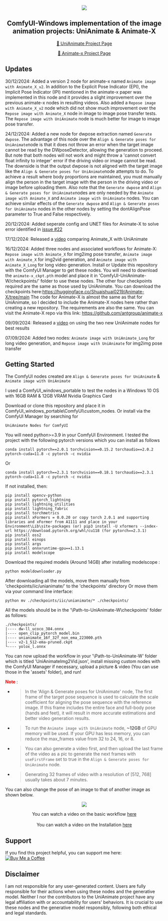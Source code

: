 <!-- main documents -->


<div align="center">

<img src="gif.gif" />

## ComfyUI-Windows implementation of the image animation projects: UniAnimate & Animate-X
[🎨 UniAnimate Project Page](https://unianimate.github.io/)

[🎨 Animate-x Project Page](https://lucaria-academy.github.io/Animate-X/)
</div>

## Updates

30/12/2024: Added a version 2 node for animate-x named `Animate image with Animate_X_v2`. In addition to the Explicit Pose Indicator (EPI), the Implicit Pose Indicator (IPI) mentioned in the animate-x paper was implemented in this node and it provides a slight improvement over the previous animate-x nodes in resulting videos. Also added a `Repose image with Animate_X_v2` node which did not show much improvement over the `Repose image with Animate_X` node in image to image pose transfer tests. The `Repose image with UniAnimate` node is much better for image to image pose transfer.

24/12/2024: Added a new node for dwpose extraction named `Generate dwpose`. The advantage of this node over the `Align & Generate poses for UniAnimate`node is that it does not throw an error when the target image cannot be read by the DWposeDetector, allowing the generation to proceed. But note that both nodes will not work and might throw a 'cannot convert float infinity to integer' error if the driving video or image cannot be read. The downside is that the output dwpose is not aligned with the target image like the `Align & Generate poses for UniAnimate`node attempts to do. To achieve a result where body proportions are maintained, you must manually align the person in the target image with the person in the driving video or image before uploading them. Also note that the `Generate dwpose` and `Align & Generate poses for UniAnimate`nodes are only needed by the `Animate image with Animate_X` and `Animate image with UniAnimate` nodes. You can achieve similar effects of the `Generate dwpose` and `Align & Generate poses for UniAnimate` nodes in the other nodes by setting the dontAlignPose parameter to True and False respectively.

20/12/2024: Added seperate config and UNET files for Animate-X to solve error identified in [issue #22](https://github.com/Isi-dev/ComfyUI-UniAnimate-W/issues/22)

17/12/2024: Released a [video](https://youtu.be/OKFf8J-eMIc) comparing Animate_X with UniAnimate 

16/12/2024: Added three nodes and associated workflows for Animate-X: `Repose image with Animate_X` for img2img pose transfer, `Animate image with Animate_X` for img2vid generation, and `Animate image with Animate_X_Long` for long video generation. 
Install or Update this repository with the ComfyUI Manager to get these nodes. You will need to download the `animate-x_ckpt.pth` model and place it in 'ComfyUI-UniAnimate-W/checkpoints/' folder to use these nodes. The other four checkpoints required are the same as those used by UniAnimate. 
You can download the checkpoints here:https://huggingface.co/Shuaishuai0219/Animate-X/tree/main
The code for Animate-X is almost the same as that for UniAnimate, so I decided to include the Animate-X nodes here rather than creating a new repository. The requirements are also the same.
You can visit the Animate-X repo via this link: https://github.com/antgroup/animate-x



09/09/2024: Released a [video](https://youtu.be/Ne-DSBhfg8A) on using the two new UniAnimate nodes for best results 

07/09/2024: Added two nodes: `Animate image with UniAnimate_Long` for long video generation, and `Repose image with UniAnimate` for img2img pose transfer


## Getting Started

The ComfyUI nodes created are `Align & Generate poses for UniAnimate` & `Animate image with UniAnimate`    

I used a ComfyUI_windows_portable to test the nodes in a Windows 10 OS with 16GB RAM & 12GB VRAM Nvidia Graphics Card

Download or clone this repository and place it in ComfyUI_windows_portable\ComfyUI\custom_nodes\. Or install via the ComfyUI Manager by searching for

```
UniAnimate Nodes for ComfyUI
```

You will need python>=3.9 in your ComfyUI Environment.
I tested the project with the following pytorch versions which you can install as follows

```
conda install pytorch==2.0.1 torchvision==0.15.2 torchaudio==2.0.2 pytorch-cuda=11.8 -c pytorch -c nvidia

``` 

Or

```
conda install pytorch==2.3.1 torchvision==0.18.1 torchaudio==2.3.1 pytorch-cuda=11.8 -c pytorch -c nvidia

```

If not installed, then:


```
pip install opencv-python
pip install pytorch_lightning
pip install lightning_utilities 
pip install lightning_fabric
pip install torchmetrics
pip install xFormers = 0.0.20 or copy torch 2.0.1 and supporting libraries and xFormer from A1111 and place in your Environment\Lib\site-packages (or) pip3 install -U xformers --index-url https://download.pytorch.org/whl/cu118 (for pytorch==2.3.1)
pip install oss2
pip install einops
pip install args
pip install onnxruntime-gpu==1.13.1
pip install modelscope

```


Download the required models (Around 14GB) after installing modelscope :

```
python modeldownloader.py

```

After downloading all the models, move them manually from 'checkpoints/iic/unianimate/' to the 'checkpoints' directory
Or move them via your command line interface:

```
python mv ./checkpoints/iic/unianimate/* ./checkpoints/

```

All the models should be in the  '\Path-to-UniAnimate-W\checkpoints' folder as follows:


```
./checkpoints/
|---- dw-ll_ucoco_384.onnx
|---- open_clip_pytorch_model.bin
|---- unianimate_16f_32f_non_ema_223000.pth 
|---- v2-1_512-ema-pruned.ckpt
└---- yolox_l.onnx

```

You can now upload the workflow in your '\Path-to-UniAnimate-W\' folder which is titled 'UniAnimateImg2Vid.json', install missing custom nodes with the ComfyUI Manager if necessary, upload a picture & video (You can use those in the 'assets' folder), and run!


**<font color=red> Note </font>**:

- > In the 'Align & Generate poses for UniAnimate' node, The first frame of the target pose sequence is used to calculate the scale coefficient for aligning the pose sequence with the reference image. If this frame includes the entire face and full-body pose (hands and feet), it will result in more accurate estimations and better video generation results.

- > To run the `Animate image with UniAnimate` node, **~12GB** of GPU memory will be used. If your GPU has less memory, you can reduce the max_frames value from 32 to 24, 16, or 8.

- > You can also generate a video first, and then upload the last frame of the video as a pic to generate the next frames with `useFirstFrame` set to true in the `Align & Generate poses for UniAnimate` node.

- > Generating 32 frames of video with a resolution of [512, 768] usually takes about 7 minutes.

You can also change the pose of an image to that of another image as shown below.

<div align="center">
<img src="repose.png" />

You can watch a video on the basic workflow [here](https://youtu.be/vR8EHoAQziI) 
<br></br>
You can watch a video on the Installation [here](https://youtu.be/NFnhELV4bG0)

</div>

## Support
If you find this project helpful, you can support me here:  
[![Buy Me a Coffee](https://img.shields.io/badge/Support-Buy%20Me%20a%20Coffee-orange?style=flat-square&logo=buy-me-a-coffee)](https://buymeacoffee.com/isiomo)

## Disclaimer
 
I am not responsible for any user-generated content. Users are fully responsible for their actions when using these nodes and the generative model. Neither I nor the contributors to the UniAnimate project have any legal affiliation with or accountability for users' behaviors. It is crucial to use these nodes and the generative model responsibly, following both ethical and legal standards.

